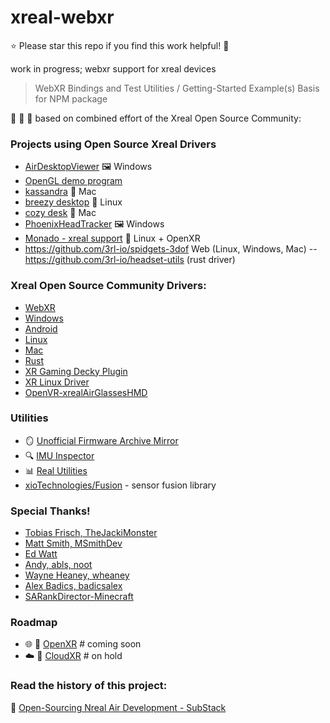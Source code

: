 # xreal-webxr

⭐ Please star this repo if you find this work helpful! 🤩

work in progress; webxr support for xreal devices

> WebXR Bindings and Test Utilities / Getting-Started Example(s) Basis for NPM package

🙌 🥽 💪 based on combined effort of the Xreal Open Source Community:

### Projects using Open Source Xreal Drivers
- [AirDesktopViewer](https://github.com/MSmithDev/AirDesktopViewer) 🖼️ Windows
- [OpenGL demo program](https://github.com/abls/real-air)
- [kassandra](https://www.youtube.com/watch?v=7pH2VvUTZIQ) 🍎 Mac
- [breezy desktop](https://github.com/wheaney/breezy-desktop) 🐧 Linux
- [cozy desk](https://cozydesk.space/download/) 🍏 Mac
- [PhoenixHeadTracker](https://github.com/iVideoGameBoss/PhoenixHeadTracker/releases) 🖼️ Windows
- [Monado - xreal support](https://gitlab.freedesktop.org/monado/monado/-/tree/main/src/xrt/drivers/nreal_air) 🐧 Linux + OpenXR
- https://github.com/3rl-io/spidgets-3dof Web (Linux, Windows, Mac)
-- https://github.com/3rl-io/headset-utils (rust driver)

### Xreal Open Source Community Drivers:

- [WebXR](https://github.com/jakedowns/xreal-webxr)
- [Windows](https://github.com/MSmithDev/AirAPI_Windows)
- [Android](https://github.com/SARankDirector-Minecraft/XR-android-driver)
- [Linux](https://gitlab.com/TheJackiMonster/nrealAirLinuxDriver)
- [Mac](https://gitlab.com/DanBurkhardt/nrealAirLinuxDriver/-/tree/main)
- [Rust](https://github.com/badicsalex/ar-drivers-rs)
- [XR Gaming Decky Plugin](https://github.com/wheaney/decky-XRGaming)
- [XR Linux Driver](https://github.com/wheaney/XRLinuxDriver)
- [OpenVR-xrealAirGlassesHMD](https://github.com/wheaney/OpenVR-xrealAirGlassesHMD)

### Utilities

- 🪞 [Unofficial Firmware Archive Mirror](https://air.msmithdev.com/)
- 🔍 [IMU Inspector](https://github.com/abls/imu-inspector)
- 📊 [Real Utilities](https://github.com/edwatt/real_utilities/)
- [xioTechnologies/Fusion](https://github.com/xioTechnologies/Fusion) - sensor fusion library 


### Special Thanks!
- [Tobias Frisch, TheJackiMonster](https://gitlab.com/TheJackiMonster)
- [Matt Smith, MSmithDev](https://github.com/MSmithDev)
- [Ed Watt](https://github.com/edwatt)
- [Andy, abls, noot](https://github.com/abls)
- [Wayne Heaney, wheaney](https://github.com/wheaney)
- [Alex Badics, badicsalex](https://github.com/badicsalex)
- [SARankDirector-Minecraft](https://github.com/SARankDirector-Minecraft)

### Roadmap

- 🌐 🥽 [OpenXR](#coming-soon) # coming soon
- ☁️ 🥽 [CloudXR](#on-hold) # on hold

### Read the history of this project:

🤩 [Open-Sourcing Nreal Air Development - SubStack](https://jakedownsdev.substack.com/p/open-sourcing-nreal-air-development?utm_source=profile&utm_medium=reader2)
